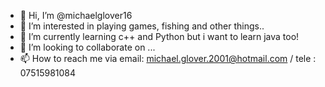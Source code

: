 - 👋 Hi, I’m @michaelglover16
- 👀 I’m interested in playing games, fishing and other things..
- 🌱 I’m currently learning c++ and Python but i want to learn java too!
- 💞️ I’m looking to collaborate on ...
- 📫 How to reach me via email: michael.glover.2001@hotmail.com / tele : 07515981084

<!---
michaelglover16/michaelglover16 is a ✨ special ✨ repository because its `README.md` (this file) appears on your GitHub profile.
You can click the Preview link to take a look at your changes.
--->
